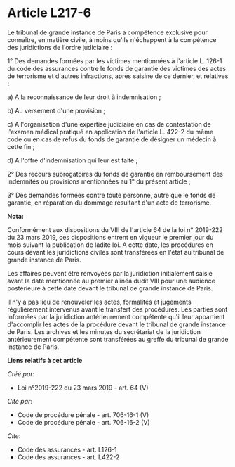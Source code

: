# Article L217-6

Le tribunal de grande instance de Paris a compétence exclusive pour connaître, en matière civile, à moins qu'ils n'échappent
à la compétence des juridictions de l'ordre judiciaire : 

1° Des demandes formées par les victimes mentionnées à l'article L. 126-1 du code des assurances contre le fonds de garantie
des victimes des actes de terrorisme et d'autres infractions, après saisine de ce dernier, et relatives : 

a) A la reconnaissance de leur droit à indemnisation ; 

b) Au versement d'une provision ; 

c) A l'organisation d'une expertise judiciaire en cas de contestation de l'examen médical pratiqué en application de
l'article L. 422-2 du même code ou en cas de refus du fonds de garantie de désigner un médecin à cette fin ; 

d) A l'offre d'indemnisation qui leur est faite ; 

2° Des recours subrogatoires du fonds de garantie en remboursement des indemnités ou provisions mentionnées au 1° du présent
article ; 

3° Des demandes formées contre toute personne, autre que le fonds de garantie, en réparation du dommage résultant d'un acte
de terrorisme.

**Nota:**

Conformément aux dispositions du VIII de l'article 64 de la loi n° 2019-222 du 23 mars 2019, ces dispositions entrent en
vigueur le premier jour du mois suivant la publication de ladite loi. A cette date, les procédures en cours devant les
juridictions civiles sont transférées en l'état au tribunal de grande instance de Paris.

Les affaires peuvent être renvoyées par la juridiction initialement saisie avant la date mentionnée au premier alinéa dudit
VIII pour une audience postérieure à cette date devant le tribunal de grande instance de Paris.

Il n'y a pas lieu de renouveler les actes, formalités et jugements régulièrement intervenus avant le transfert des
procédures. Les parties sont informées par la juridiction antérieurement compétente qu'il leur appartient d'accomplir les
actes de la procédure devant le tribunal de grande instance de Paris. Les archives et les minutes du secrétariat de la
juridiction antérieurement compétente sont transférées au greffe du tribunal de grande instance de Paris.

**Liens relatifs à cet article**

_Créé par_:

  - Loi n°2019-222 du 23 mars 2019 - art. 64 (V)

_Cité par_:

  - Code de procédure pénale - art. 706-16-1 (V)
  - Code de procédure pénale - art. 706-16-2 (V)

_Cite_:

  - Code des assurances - art. L126-1
  - Code des assurances - art. L422-2
